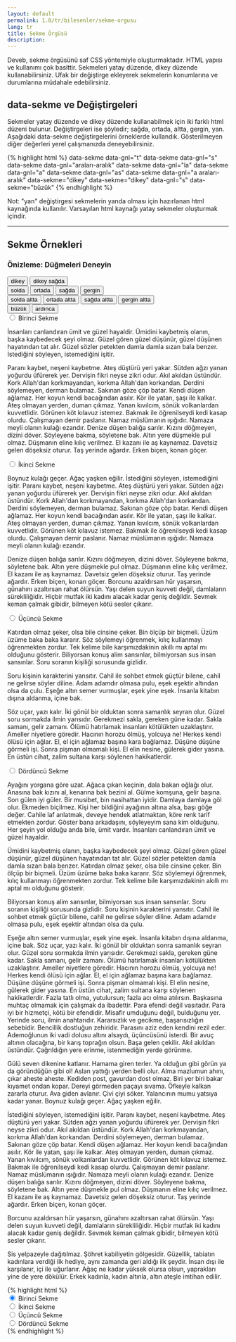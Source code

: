 ```yaml
---
layout: default
permalink: 1.0/tr/bilesenler/sekme-orgusu
lang: tr
title: Sekme Örgüsü
description: 
---
```



<script src="https://code.jquery.com/jquery-2.2.4.min.js" integrity="sha256-BbhdlvQf/xTY9gja0Dq3HiwQF8LaCRTXxZKRutelT44=" crossorigin="anonymous"></script>
<p>
  Deveb, sekme örgüsünü saf CSS yöntemiyle oluşturmaktadır. HTML yapısı ve kullanımı çok basittir. Sekmeleri yatay düzende, dikey düzende kullanabilirsiniz. Ufak bir değiştirge ekleyerek sekmelerin konumlarına ve durumlarına müdahale edebilirsiniz.
</p>

<h2>data-sekme ve Değiştirgeleri</h2>

<p>
  Sekmeler yatay düzende ve dikey düzende kullanabilmek için iki farklı html düzeni bulunur. Değiştirgeleri ise şöyledir; sağda, ortada, altta, gergin, yan. Aşağıdaki data-sekme değiştirgelerini örneklerde kullandık. Gösterilmeyen diğer değerleri yerel çalışmanızda deneyebilirsiniz.
</p>
	{% highlight html %}
  data-sekme data-gnl="t"
  data-sekme data-gnl="s"
  data-sekme data-gnl="araları-aralık"
  data-sekme data-gnl="la"
  data-sekme data-gnl="a"
  data-sekme data-gnl="as"
  data-sekme data-gnl="a araları-aralık"
  data-sekme="dikey"
  data-sekme="dikey" data-gnl="s"
  data-sekme="büzük"
	{% endhighlight %}
<p>
  Not: "yan" değiştirgesi sekmelerin yanda olması için hazırlanan html kaynağında kullanılır. Varsayılan html kaynağı yatay sekmeler oluşturmak içindir.
</p>

<hr>

<h2>Sekme Örnekleri</h2>
<div class="örnek">

  <h3>Önizleme: Düğmeleri Deneyin</h3>

  <script>
    $(document).ready(function(){
      $("#solda").click(function(){       sekme.setAttribute("data-sekme", "solda")});
      $("#solda_altta").click(function(){ sekme.setAttribute("data-sekme", "solda altta")});
      $("#sağda").click(function(){       sekme.setAttribute("data-sekme", "sağda")});
      $("#sağda_altta").click(function(){ sekme.setAttribute("data-sekme", "sağda altta")});
      $("#ortada").click(function(){      sekme.setAttribute("data-sekme", "ortada")});
      $("#ortada_altta").click(function(){sekme.setAttribute("data-sekme", "ortada altta")});
      $("#gergin").click(function(){      sekme.setAttribute("data-sekme", "gergin")});
      $("#gergin_altta").click(function(){sekme.setAttribute("data-sekme", "gergin altta")});
      $("#dikey").click(function(){sekme.setAttribute("data-sekme", "dikey")});
      $("#dikey_sağda").click(function(){sekme.setAttribute("data-sekme", "dikey sağda")});
      $("#büzük").click(function(){sekme.setAttribute("data-sekme", "büzük")});
      $("#ardınca").click(function(){sekme.setAttribute("data-sekme", "ardınca")});
    });
  </script>
  <div>
      <button id="dikey">dikey</button>
      <button id="dikey_sağda">dikey sağda</button>
      <div></div>
      <button id="solda">solda</button>
      <button id="ortada">ortada</button>
      <button id="sağda">sağda</button>
      <button id="gergin">gergin</button>
      <div></div>      
      <button id="solda_altta">solda altta</button> 
      <button id="ortada_altta">ortada altta</button>   
      <button id="sağda_altta">sağda altta</button>    
      <button id="gergin_altta">gergin altta</button>
      <div></div>
      <button id="büzük">büzük</button>
      <button id="ardınca">ardınca</button>
  </div>

  <div id="sekme" data-sekme="">
    <input id="im11" type="radio" name="sekme1" checked="checked">
    <label for="im11">Birinci Sekme</label>
    <div>
      <p>
        İnsanları canlandıran ümit ve güzel hayaldir. Ümidini kaybetmiş olanın, başka kaybedecek şeyi olmaz. Güzel gören güzel düşünür, güzel düşünen hayatından tat alır. Güzel sözler petekten damla damla sızan bala benzer. İstediğini söyleyen, istemediğini işitir.
      </p>
      <p>
        Paranı kaybet, neşeni kaybetme. Ateş düştürü yeri yakar. Sütden ağzı yanan yoğurdu üfürerek yer. Dervişin fikri neyse zikri odur. Akıl akıldan üstündür. Kork Allah'dan korkmayandan, korkma Allah'dan korkandan. Derdini söylemeyen, derman bulamaz. Sakınan göze çöp batar. Kendi düşen ağlamaz. Her koyun kendi bacağından asılır. Kör ile yatan, şaşı ile kalkar. Ateş olmayan yerden, duman çıkmaz.  Yanan kıvılcım, sönük volkanlardan kuvvetlidir. Görünen köt kılavuz istemez. Bakmak ile öğrenilseydi kedi kasap olurdu. Çalışmayan demir paslanır. Namaz müslümanın ışığıdır. Namaza meyli olanın kulağı ezandır. Denize düşen balığa sarılır. Kızını döğmeyen, dizini döver. Söyleyene bakma, söyletene bak. Altın yere düşmekle pul olmaz. Düşmanın eline kılıç verilmez. El kazanı ile aş kaynamaz. Davetsiz gelen döşeksiz oturur. Taş yerinde ağardır. Erken biçen, konan göçer.
      </p>
    </div>
    <input id="im21" type="radio" name="sekme1">
    <label for="im21">İkinci Sekme</label>
    <div>
      <p>
        Boynuz kulağı geçer. Ağaç yaşken eğilir. İstediğini söyleyen, istemediğini işitir. Paranı kaybet, neşeni kaybetme. Ateş düştürü yeri yakar. Sütden ağzı yanan yoğurdu üfürerek yer. Dervişin fikri neyse zikri odur. Akıl akıldan üstündür. Kork Allah'dan korkmayandan, korkma Allah'dan korkandan. Derdini söylemeyen, derman bulamaz. Sakınan göze çöp batar. Kendi düşen ağlamaz. Her koyun kendi bacağından asılır. Kör ile yatan, şaşı ile kalkar. Ateş olmayan yerden, duman çıkmaz.  Yanan kıvılcım, sönük volkanlardan kuvvetlidir. Görünen köt kılavuz istemez. Bakmak ile öğrenilseydi kedi kasap olurdu. Çalışmayan demir paslanır. Namaz müslümanın ışığıdır. Namaza meyli olanın kulağı ezandır.
      </p>
      <p>
        Denize düşen balığa sarılır. Kızını döğmeyen, dizini döver. Söyleyene bakma, söyletene bak. Altın yere düşmekle pul olmaz. Düşmanın eline kılıç verilmez. El kazanı ile aş kaynamaz. Davetsiz gelen döşeksiz oturur. Taş yerinde ağardır. Erken biçen, konan göçer. Borcunu azaldırsan hür yaşarsın, günahını azaltırsan rahat ölürsün.  Yaşı delen suyun kuvveti değil, damlaların sürekliliğidir. Hiçbir mutfak iki kadını alacak kadar geniş değildir. Sevmek keman çalmak gibidir, bilmeyen kötü sesler çıkarır.
      </p>
    </div>
    <input id="im31" type="radio" name="sekme1">
    <label for="im31">Üçüncü Sekme</label>
    <div>
      <p>
        Katırdan olmaz şeker, olsa bile cinsine çeker. Bin ölçüp bir biçmeli. Üzüm üzüme baka baka kararır. Söz söylemeyi öğrenmek, kılıç kullanmayı öğrenmekten zordur. Tek kelime bile karşımızdakinin akıllı mı aptal mı olduğunu gösterir. Biliyorsan konuş alim sansınlar, bilmiyorsan sus insan sansınlar. Soru soranın kişiliği sorusunda gizlidir.
      </p>
      <p>
        Soru kişinin karakterini yansıtır. Cahil ile sohbet etmek güçtür bilene, cahil ne gelirse söyler diline. Adam adamdır olmasa pulu, eşek eşektir altından olsa da çulu. Eşeğe altın semer vurmuşlar, eşek yine eşek. İnsanla kitabın dışına aldanma, içine bak.
      </p>
      <p>
        Söz uçar, yazı kalır. İki gönül bir olduktan sonra samanlık seyran olur. Güzel soru sormakda ilmin yarısıdır. Gerekmezi sakla, gereken güne kadar. Sakla samanı, gelir zamanı. Ölümü hatırlamak insanları kötülükten uzaklaştırır. Ameller niyetlere göredir. Hacının horozu ölmüş, yolcuya ne! Herkes kendi ölüsü için ağlar. El, el için ağlamaz başına kara bağlamaz. Düşüne düşüne görmeli işi. Sonra pişman olmamalı kişi. El elin nesine, gülerek gider yasına. En üstün cihat, zalim sultana karşı söylenen hakikatlerdir.
      </p>
    </div>
    <input id="im41" type="radio" name="sekme1">
    <label for="im41">Dördüncü Sekme</label>
    <div>
      <p>
        Ayağını yorgana göre uzat. Ağaca çıkan keçinin, dala bakan oğlağı olur. Anasına bak kızını al, kenarına bak bezini al. Gülme komşuna, gelir başına. Son gülen iyi güler. Bir musibet, bin nasihattan iyidir. Damlaya damlaya göl olur. Ekmeden biçilmez. Kişi her bildiğini ayağının altına alsa, başı göğe değer. Cahile laf anlatmak, deveye hendek atlatmaktan, köre renk tarif etmekten zordur. Göster bana arkadaşını, söyleyeyim sana kim olduğunu. Her şeyin yol olduğu anda bile, ümit vardır. İnsanları canlandıran ümit ve güzel hayaldir.
      </p>
      <p>
        Ümidini kaybetmiş olanın, başka kaybedecek şeyi olmaz. Güzel gören güzel düşünür, güzel düşünen hayatından tat alır. Güzel sözler petekten damla damla sızan bala benzer. Katırdan olmaz şeker, olsa bile cinsine çeker. Bin ölçüp bir biçmeli. Üzüm üzüme baka baka kararır. Söz söylemeyi öğrenmek, kılıç kullanmayı öğrenmekten zordur. Tek kelime bile karşımızdakinin akıllı mı aptal mı olduğunu gösterir.
      </p>
      <p>
        Biliyorsan konuş alim sansınlar, bilmiyorsan sus insan sansınlar. Soru soranın kişiliği sorusunda gizlidir. Soru kişinin karakterini yansıtır. Cahil ile sohbet etmek güçtür bilene, cahil ne gelirse söyler diline. Adam adamdır olmasa pulu, eşek eşektir altından olsa da çulu.
      </p>
      <p>
        Eşeğe altın semer vurmuşlar, eşek yine eşek. İnsanla kitabın dışına aldanma, içine bak. Söz uçar, yazı kalır. İki gönül bir olduktan sonra samanlık seyran olur. Güzel soru sormakda ilmin yarısıdır. Gerekmezi sakla, gereken güne kadar. Sakla samanı, gelir zamanı. Ölümü hatırlamak insanları kötülükten uzaklaştırır. Ameller niyetlere göredir. Hacının horozu ölmüş, yolcuya ne! Herkes kendi ölüsü için ağlar. El, el için ağlamaz başına kara bağlamaz. Düşüne düşüne görmeli işi. Sonra pişman olmamalı kişi. El elin nesine, gülerek gider yasına. En üstün cihat, zalim sultana karşı söylenen hakikatlerdir. Fazla tatlı olma, yutulursun; fazla acı olma atılırsın. Başkasına muhtaç olmamak için çalışmak da ibadettir. Para efendi değil vasıtadır. Para iyi bir hizmetçi, kötü bir efendidir. Misafir umduğunu değil, bulduğunu yer. Yerinde soru, ilmin anahtarıdır. Kararsızlık ve gecikme, başarısızlığın sebebidir. Bencillik dostluğun zehiridir. Parasını aziz eden kendini rezil eder. Ademoğlunun iki vadi dolusu altını alsaydı, üçüncüsünü isterdi. Bir avuç altının olacağına, bir karış toprağın olsun. Başa gelen çekilir. Akıl akıldan üstündür. Çağrıldığın yere erinme, istenmediğin yerde görünme.
      </p>
      <p>
        Gülü seven dikenine katlanır. Hamama giren terler. Ya olduğun gibi görün ya da göründüğün gibi ol! Aslan yattığı yerden belli olur. Alma mazlumun ahını, çıkar aheste aheste. Kediden post, gavurdan dost olmaz. Biri yer biri bakar kıyamet ondan kopar. Dereyi görmeden paçayı sıvama. Öfkeyle kalkan zararla oturur. Ava giden avlanır. Çivi çiyi söker. Yalancının mumu yatsıya kadar yanar. Boynuz kulağı geçer. Ağaç yaşken eğilir.
      </p>
      <p>
        İstediğini söyleyen, istemediğini işitir. Paranı kaybet, neşeni kaybetme. Ateş düştürü yeri yakar. Sütden ağzı yanan yoğurdu üfürerek yer. Dervişin fikri neyse zikri odur. Akıl akıldan üstündür. Kork Allah'dan korkmayandan, korkma Allah'dan korkandan. Derdini söylemeyen, derman bulamaz. Sakınan göze çöp batar. Kendi düşen ağlamaz. Her koyun kendi bacağından asılır. Kör ile yatan, şaşı ile kalkar. Ateş olmayan yerden, duman çıkmaz.  Yanan kıvılcım, sönük volkanlardan kuvvetlidir. Görünen köt kılavuz istemez. Bakmak ile öğrenilseydi kedi kasap olurdu. Çalışmayan demir paslanır. Namaz müslümanın ışığıdır. Namaza meyli olanın kulağı ezandır. Denize düşen balığa sarılır. Kızını döğmeyen, dizini döver. Söyleyene bakma, söyletene bak. Altın yere düşmekle pul olmaz. Düşmanın eline kılıç verilmez. El kazanı ile aş kaynamaz. Davetsiz gelen döşeksiz oturur. Taş yerinde ağardır. Erken biçen, konan göçer.
      </p>
      <p>
        Borcunu azaldırsan hür yaşarsın, günahını azaltırsan rahat ölürsün.  Yaşı delen suyun kuvveti değil, damlaların sürekliliğidir. Hiçbir mutfak iki kadını alacak kadar geniş değildir. Sevmek keman çalmak gibidir, bilmeyen kötü sesler çıkarır.
      </p>
      <p>
        Sis yelpazeyle dağıtılmaz. Şöhret kabiliyetin gölgesidir. Güzellik, tabiatın kadınlara verdiği ilk hediye, aynı zamanda geri aldığı ilk şeydir. İnsan dışı ile karşılanır, içi ile uğurlanır. Ağaç ne kadar yüksek olursa olsun, yaprakları yine de yere dökülür. Erkek kadınla, kadın altınla, altın ateşle imtihan edilir.
      </p>
    </div>
  </div>
</div>
{% highlight html %}
  <div data-sekme="">
    <input id="im1" type="radio" name="sekme1" checked="checked">
    <label for="im1">Birinci Sekme</label>
    <div>
      <!-- içerik alanı -->
    </div>
    <input id="im2" type="radio" name="sekme1">
    <label for="im2">İkinci Sekme</label>
    <div>
      <!-- içerik alanı -->
    </div>
    <input id="im3" type="radio" name="sekme1">
    <label for="im3">Üçüncü Sekme</label>
    <div>
	  <!-- içerik alanı -->
    </div>
    <input id="im4" type="radio" name="sekme1">
    <label for="im4">Dördüncü Sekme</label>
    <div>
	  <!-- içerik alanı -->
    </div>
  </div>
{% endhighlight %}